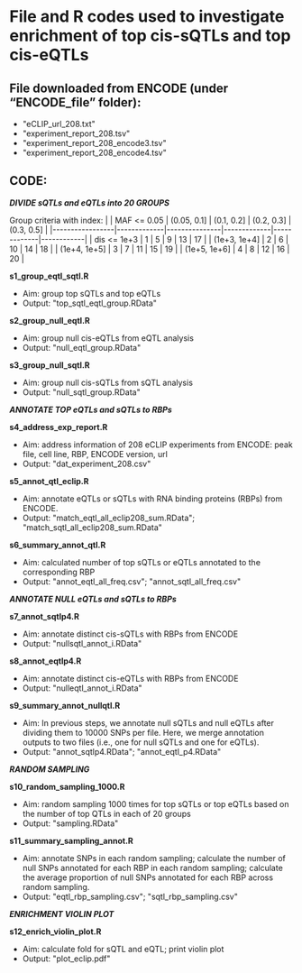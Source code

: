 # File and R codes used to investigate enrichment of top cis-sQTLs and top cis-eQTLs

## File downloaded from ENCODE (under “ENCODE_file” folder):
  * "eCLIP_url_208.txt"
  * "experiment_report_208.tsv"
  * "experiment_report_208_encode3.tsv"
  * "experiment_report_208_encode4.tsv"



## CODE:
_**DIVIDE sQTLs and eQTLs into 20 GROUPS**_ 

Group criteria with index:
| 	          | MAF <= 0.05	| (0.05, 0.1]	| (0.1, 0.2]  | (0.2, 0.3]  | (0.3, 0.5] |
|-----------------|-------------|---------------|-------------|-------------|------------|
| dis <= 1e+3	  | 1	        |  5	        |  9	      |  13	    |   17	 |
| (1e+3, 1e+4]	  | 2	        |  6	        |  10	      |  14	    |   18	 |
| (1e+4, 1e+5]	  | 3	        |  7	        |  11	      |  15	    |   19	 |
| (1e+5, 1e+6]	  | 4	        |  8	        |  12	      |  16	    |   20	 |

**s1_group_eqtl_sqtl.R**
  * Aim: group top sQTLs and top eQTLs
  * Output: "top_sqtl_eqtl_group.RData"

**s2_group_null_eqtl.R**
  * Aim: group null cis-eQTLs from eQTL analysis
  * Output: "null_eqtl_group.RData"

**s3_group_null_sqtl.R**
  * Aim: group null cis-sQTLs from sQTL analysis
  * Output: "null_sqtl_group.RData"


_**ANNOTATE TOP eQTLs and sQTLs to RBPs**_ 

**s4_address_exp_report.R**
  * Aim: address information of 208 eCLIP experiments from ENCODE: peak file, cell line, RBP, ENCODE version, url
  * Output: "dat_experiment_208.csv"

**s5_annot_qtl_eclip.R**
  * Aim: annotate eQTLs or sQTLs with RNA binding proteins (RBPs) from ENCODE.
  * Output: "match_eqtl_all_eclip208_sum.RData"; "match_sqtl_all_eclip208_sum.RData"

**s6_summary_annot_qtl.R**
  * Aim: calculated number of top sQTLs or eQTLs annotated to the corresponding RBP
  * Output: "annot_eqtl_all_freq.csv"; "annot_sqtl_all_freq.csv"


_**ANNOTATE NULL eQTLs and sQTLs to RBPs**_

**s7_annot_sqtlp4.R**
  * Aim: annotate distinct cis-sQTLs with RBPs from ENCODE
  * Output: "nullsqtl_annot_i.RData"

**s8_annot_eqtlp4.R**
  * Aim: annotate distinct cis-eQTLs with RBPs from ENCODE
  * Output: "nulleqtl_annot_i.RData"

**s9_summary_annot_nullqtl.R**
  * Aim: In previous steps, we annotate null sQTLs and null eQTLs after dividing them to 10000 SNPs per file. Here, we merge annotation outputs to two files (i.e., one for null sQTLs and one for eQTLs).
  * Output: "annot_sqtlp4.RData"; "annot_eqtl_p4.RData"


_**RANDOM SAMPLING**_

**s10_random_sampling_1000.R**
  * Aim: random sampling 1000 times for top sQTLs or top eQTLs based on the number of top QTLs in each of 20 groups
  * Output: "sampling.RData"

**s11_summary_sampling_annot.R**
  * Aim: annotate SNPs in each random sampling; calculate the number of null SNPs annotated for each RBP in each random sampling; calculate the average proportion of null SNPs annotated for each RBP across random sampling.
  * Output: "eqtl_rbp_sampling.csv"; "sqtl_rbp_sampling.csv"


_**ENRICHMENT VIOLIN PLOT**_

**s12_enrich_violin_plot.R**
  * Aim: calculate fold for sQTL and eQTL; print violin plot
  * Output: "plot_eclip.pdf"

